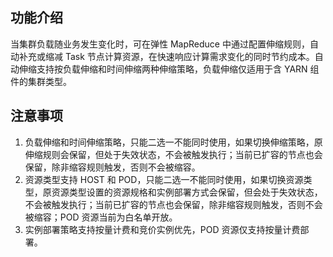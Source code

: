 ## 功能介绍
当集群负载随业务发生变化时，可在弹性 MapReduce 中通过配置伸缩规则，自动补充或缩减 Task 节点计算资源，在快速响应计算需求变化的同时节约成本。自动伸缩支持按负载伸缩和时间伸缩两种伸缩策略，负载伸缩仅适用于含 YARN 组件的集群类型。

## 注意事项
1. 负载伸缩和时间伸缩策略，只能二选一不能同时使用，如果切换伸缩策略，原伸缩规则会保留，但处于失效状态，不会被触发执行；当前已扩容的节点也会保留，除非缩容规则触发，否则不会被缩容。
2. 资源类型支持 HOST 和 POD，只能二选一不能同时使用，如果切换资源类型，原资源类型设置的资源规格和实例部署方式会保留，但会处于失效状态，不会被触发执行；当前已扩容的节点也会保留，除非缩容规则触发，否则不会被缩容；POD 资源当前为白名单开放。
3. 实例部署策略支持按量计费和竞价实例优先，POD 资源仅支持按量计费部署。
